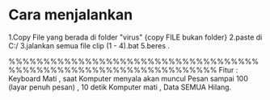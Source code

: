 # Cara menjalankan
1.Copy File yang berada di folder "virus" {copy FILE bukan folder}
2.paste di C:/
3.jalankan semua file clip (1 - 4).bat
5.beres . 

%%%%%%%%%%%%%%%%%%%%%%%%%%%%%%%%%%%%%%%%%%%%%%%%%%%%%%%%%%%%%%%%%%
Fitur :
Keyboard Mati , saat Komputer menyala akan muncul Pesan sampai 100 (layar penuh pesan) , 10 detik Komputer mati ,
Data SEMUA Hilang.
